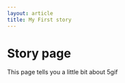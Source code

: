 ```yaml
---
layout: article
title: My First story
---
```

# Story page
 
This page tells you a little bit about 5gif
